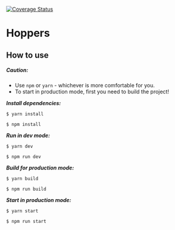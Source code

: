 [![Coverage Status](https://coveralls.io/repos/github/Aripis/Hoppers-Site/badge.svg?branch=master)](https://coveralls.io/github/Aripis/Hoppers-Site?branch=master)

# Hoppers

## How to use

##### Caution: 
* Use ```npm``` or ```yarn``` - whichever is more comfortable for you.
* To start in production mode, first you need to build the project!

**_Install dependencies:_**

```shell
$ yarn install
```

```shell
$ npm install
```

**_Run in dev mode:_**

```shell
$ yarn dev
```

```shell
$ npm run dev
```

**_Build for production mode:_**

```shell
$ yarn build
```

```shell
$ npm run build
```

**_Start in production mode:_**

```shell
$ yarn start
```

```shell
$ npm run start
```
